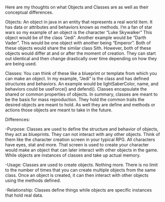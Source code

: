 Here are my thoughts on what Objects and Classes are as well as their conceptual differences.

Objects: An object in java in an entity that represents a real world item. It has data or attributes and behaviors known as methods. I’m a fan of star wars so my example of an object is the character “Luke Skywalker” This object would be of the class “Jedi”. Another example would be “Darth Vader”. This would be one object with another being “Emperor”. Both of these objects would share the similar class Sith. However, both of these objects would differ at and or after the moment of creation. They can start out identical and then change drastically over time depending on how they are being used.

Classes: You can think of these like a blueprint or template from which you can make an object. In my example, “Jedi” is the class and has defined structures and behaviors. An example would be lightSaberColor, name, and behaviors could be useForce() and defend(). Classes encapsulate the shared or common properties of objects. In summary, classes are meant to be the basis for mass reproduction. They hold the common traits the desired objects are meant to hold. As well they are define and methods or actions those objects are meant to take in the future.

Differences:

-Purpose: Classes are used to define the structure and behavior of objects, they act as blueprints. They can not interact with any other objects. Think of them like the character creation screen in your typical RPG. All characters have eyes, stat and more. That screen is used to create your character would make an object that can later interact with other objects in the game. While objects are instances of classes and take up actual memory.
 
-Usage: Classes are used to create objects. Nothing more. There is no limit to the number of times that you can create multiple objects from the same class. Once an object is created, it can then interact with other objects using the methods defined.

-Relationship: Classes define things while objects are specific instances that hold real data.